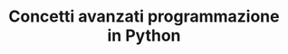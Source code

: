 ---
title: Concetti avanzati programmazione in Python
layout: default
nav_order: 1
parent: Coding in Python
has_children: true
---